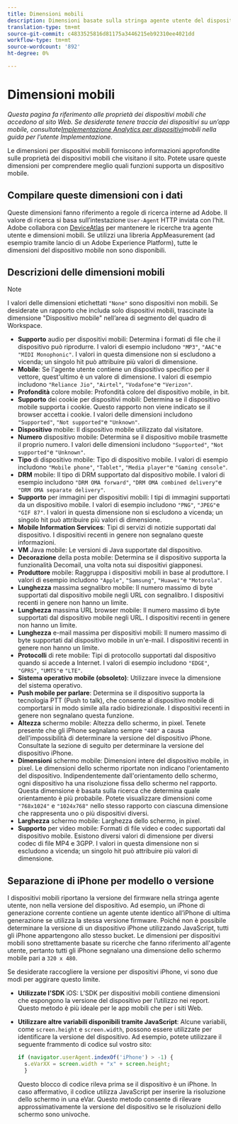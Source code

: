 ```yaml
---
title: Dimensioni mobili
description: Dimensioni basate sulla stringa agente utente del dispositivo.
translation-type: tm+mt
source-git-commit: c4833525816d81175a3446215eb92310ee4021dd
workflow-type: tm+mt
source-wordcount: '892'
ht-degree: 0%

---
```



# Dimensioni mobili

*Questa pagina fa riferimento alle proprietà dei dispositivi mobili che accedono al sito Web. Se desiderate tenere traccia dei dispositivi su un’app mobile, consultate[Implementazione  Analytics per dispositivi](/help/implement/mobile-device-sdk.md)mobili nella guida per l’utente Implementazione.*

Le dimensioni per dispositivi mobili forniscono informazioni approfondite sulle proprietà dei dispositivi mobili che visitano il sito. Potete usare queste dimensioni per comprendere meglio quali funzioni supporta un dispositivo mobile.

## Compilare queste dimensioni con i dati

Queste dimensioni fanno riferimento a regole di ricerca interne ad Adobe. Il valore di ricerca si basa sull’intestazione `User-Agent` HTTP inviata con l’hit. Adobe collabora con [DeviceAtlas](https://deviceatlas.com/) per mantenere le ricerche tra agente utente e dimensioni mobili. Se utilizzi una libreria AppMeasurement (ad esempio tramite  lancio di un Adobe Experience Platform), tutte le dimensioni del dispositivo mobile non sono disponibili.

## Descrizioni delle dimensioni mobili

>[!NOTE]
>
>I valori delle dimensioni etichettati `"None"` sono dispositivi non mobili. Se desiderate un rapporto che includa solo dispositivi mobili, trascinate la dimensione &quot;Dispositivo mobile&quot; nell’area di segmento del quadro di Workspace.

* **Supporto** audio per dispositivi mobili: Determina i formati di file che il dispositivo può riprodurre. I valori di esempio includono `"MP3"`, `"AAC"`e `"MIDI Monophonic"`. I valori in questa dimensione non si escludono a vicenda; un singolo hit può attribuire più valori di dimensione.
* **Mobile**: Se l&#39;agente utente contiene un dispositivo specifico per il vettore, quest&#39;ultimo è un valore di dimensione. I valori di esempio includono `"Reliance Jio"`, `"Airtel"`, `"Vodafone"`e `"Verizon"`.
* **Profondità** colore mobile: Profondità colore del dispositivo mobile, in bit.
* **Supporto** dei cookie per dispositivi mobili: Determina se il dispositivo mobile supporta i cookie. Questo rapporto non viene indicato se il browser accetta i cookie. I valori delle dimensioni includono `"Supported"`, `"Not supported"`e `"Unknown"`.
* **Dispositivo** mobile: Il dispositivo mobile utilizzato dal visitatore.
* **Numero** dispositivo mobile: Determina se il dispositivo mobile trasmette il proprio numero. I valori delle dimensioni includono `"Supported"`, `"Not supported"`e `"Unknown"`.
* **Tipo** di dispositivo mobile: Tipo di dispositivo mobile. I valori di esempio includono `"Mobile phone"`, `"Tablet"`, `"Media player"`e `"Gaming console"`.
* **DRM** mobile: Il tipo di DRM supportato dal dispositivo mobile. I valori di esempio includono `"DRM OMA forward"`, `"DRM OMA combined delivery"`e `"DRM OMA separate delivery"`.
* **Supporto** per immagini per dispositivi mobili: I tipi di immagini supportati da un dispositivo mobile. I valori di esempio includono `"PNG"`, `"JPEG"`e `"GIF 87"`. I valori in questa dimensione non si escludono a vicenda; un singolo hit può attribuire più valori di dimensione.
* **Mobile Information Services**: Tipi di servizi di notizie supportati dal dispositivo. I dispositivi recenti in genere non segnalano queste informazioni.
* **VM** Java mobile: Le versioni di Java supportate dal dispositivo.
* **Decorazione** della posta mobile: Determina se il dispositivo supporta la funzionalità Decomail, una volta nota sui dispositivi giapponesi.
* **Produttore** mobile: Raggruppa i dispositivi mobili in base al produttore. I valori di esempio includono `"Apple"`, `"Samsung"`, `"Huawei"`e `"Motorola"`.
* **Lunghezza** massima segnalibro mobile: Il numero massimo di byte supportati dal dispositivo mobile negli URL con segnalibro. I dispositivi recenti in genere non hanno un limite.
* **Lunghezza** massima URL browser mobile: Il numero massimo di byte supportati dal dispositivo mobile negli URL. I dispositivi recenti in genere non hanno un limite.
* **Lunghezza** e-mail massima per dispositivi mobili: Il numero massimo di byte supportati dal dispositivo mobile in un&#39;e-mail. I dispositivi recenti in genere non hanno un limite.
* **Protocolli** di rete mobile: Tipi di protocollo supportati dal dispositivo quando si accede a Internet. I valori di esempio includono `"EDGE"`, `"GPRS"`, `"UMTS"`e `"LTE"`.
* **Sistema operativo mobile (obsoleto)**: Utilizzare invece la dimensione del sistema [](operating-systems.md) operativo.
* **Push mobile per parlare**: Determina se il dispositivo supporta la tecnologia PTT (Push to talk), che consente al dispositivo mobile di comportarsi in modo simile alla radio bidirezionale. I dispositivi recenti in genere non segnalano questa funzione.
* **Altezza** schermo mobile: Altezza dello schermo, in pixel. Tenete presente che gli iPhone segnalano sempre `"480"` a causa dell&#39;impossibilità di determinare la versione del dispositivo iPhone. Consultate la sezione di seguito per determinare la versione del dispositivo iPhone.
* **Dimensioni** schermo mobile: Dimensioni intere del dispositivo mobile, in pixel. Le dimensioni dello schermo riportate non indicano l&#39;orientamento del dispositivo. Indipendentemente dall&#39;orientamento dello schermo, ogni dispositivo ha una risoluzione fissa dello schermo nel rapporto. Questa dimensione è basata sulla ricerca che determina quale orientamento è più probabile. Potete visualizzare dimensioni come `"768x1024"` e `"1024x768"` nello stesso rapporto con ciascuna dimensione che rappresenta uno o più dispositivi diversi.
* **Larghezza** schermo mobile: Larghezza dello schermo, in pixel.
* **Supporto** per video mobile: Formati di file video e codec supportati dal dispositivo mobile. Esistono diversi valori di dimensione per diversi codec di file MP4 e 3GPP. I valori in questa dimensione non si escludono a vicenda; un singolo hit può attribuire più valori di dimensione.

## Separazione di iPhone per modello o versione

I dispositivi mobili riportano la versione del firmware nella stringa agente utente, non nella versione del dispositivo. Ad esempio, un iPhone di generazione corrente contiene un agente utente identico all’iPhone di ultima generazione se utilizza la stessa versione firmware. Poiché non è possibile determinare la versione di un dispositivo iPhone utilizzando JavaScript, tutti gli iPhone appartengono allo stesso bucket. Le dimensioni per dispositivi mobili sono strettamente basate su ricerche che fanno riferimento all&#39;agente utente, pertanto tutti gli iPhone segnalano una dimensione dello schermo mobile pari a `320 x 480`.

Se desiderate raccogliere la versione per dispositivi iPhone, vi sono due modi per aggirare questo limite.

* **Utilizzate l&#39;SDK** iOS: L’SDK per dispositivi mobili contiene dimensioni che espongono la versione del dispositivo per l’utilizzo nei report. Questo metodo è più ideale per le app mobili che per i siti Web.
* **Utilizzare altre variabili disponibili tramite JavaScript**: Alcune variabili, come `screen.height` e `screen.width`, possono essere utilizzate per identificare la versione del dispositivo. Ad esempio, potete utilizzare il seguente frammento di codice sul vostro sito:

   ```js
   if (navigator.userAgent.indexOf('iPhone') > -1) {
     s.eVarXX = screen.width + "x" + screen.height;
     }
   ```

   Questo blocco di codice rileva prima se il dispositivo è un iPhone. In caso affermativo, il codice utilizza JavaScript per inserire la risoluzione dello schermo in una eVar. Questo metodo consente di rilevare approssimativamente la versione del dispositivo se le risoluzioni dello schermo sono univoche.
